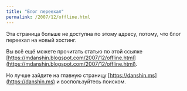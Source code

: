 ```yaml
---
title: "Блог переехал"
permalink: /2007/12/offline.html
---
```

Эта страница больше не доступна по этому адресу, потому, что блог переехал на новый хостинг.

Вы всё ещё можете прочитать статью по этой ссылке [https://mdanshin.blogspot.com/2007/12/offline.html](https://mdanshin.blogspot.com/2007/12/offline.html).

Но лучше зайдите на главную страницу [https://danshin.ms](https://danshin.ms) и воспользуйтесь поиском.